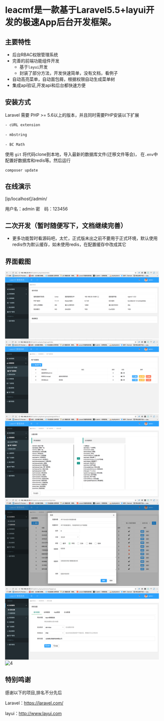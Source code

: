 leacmf是一款基于Laravel5.5+layui开发的极速App后台开发框架。
===============

## **主要特性**

* 后台RBAC权限管理系统
* 完善的前端功能组件开发
    * 基于`layui`开发
    * 封装了部分方法，开发快速简单，没有文档，看例子
 * 自动高亮菜单，自动面包屑，根据权限自动生成菜单树
 * 集成api验证,开发api和后台都快速方便
  
  
  ## **安装方式**  
  
Laravel 需要 PHP &gt;= 5.6以上的版本，并且同时需要PHP安装以下扩展

```
- cURL extension

- mbstring

- BC Math
```
使用 ` git ` 将代码clone到本地，导入最新的数据库文件(迁移文件等会)， 在`.env`中配置好数据库和redis等。然后运行

```
composer update
```

## **在线演示**
[ip/localhost]/admin/

用户名：admin
密　码：123456

## **二次开发（暂时随便写下，文档继续完善）**

 

* 更多功能暂时看源码吧，太忙，正式版未出之前不要用于正式环境，默认使用redis作为默认缓存，如未使用redis，在配置缓存中改成其它


## **界面截图**
![1](/public/1.png "1")
![2](/public/2.png "2")
![3](/public/3.png "3")
![4](/public/4.png "4")
![4](/public/5.png "5")
![4](/public/6.png "6")

## **特别鸣谢**

感谢以下的项目,排名不分先后

Laravel：https://laravel.com/

layui：http://www.layui.com

